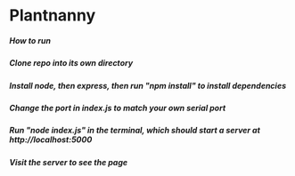 # Plantnanny
##### How to run
##### Clone repo into its own directory
##### Install node, then express, then run "npm install" to install dependencies
##### Change the port in index.js to match your own serial port
##### Run "node index.js" in the terminal, which should start a server at http://localhost:5000
##### Visit the server to see the page
